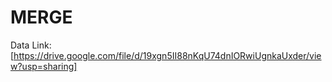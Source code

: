 # MERGE

Data Link: [https://drive.google.com/file/d/19xgn5II88nKqU74dnIORwiUgnkaUxder/view?usp=sharing]
